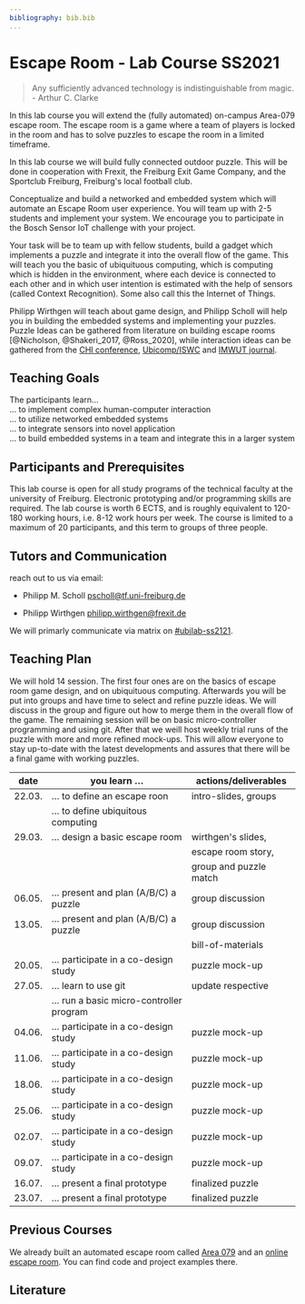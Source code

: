 ```yaml
---
bibliography: bib.bib
...
```


Escape Room - Lab Course SS2021
===============================

 > Any sufficiently advanced technology is indistinguishable from magic. - Arthur C. Clarke

 In this lab course you will extend the (fully automated) on-campus Area-079 escape room. The escape room is a game where a team of players is locked in the room and has to solve puzzles to escape the room in a limited timeframe.

 In this lab course we will build fully connected outdoor puzzle. This will be done in cooperation with Frexit, the Freiburg Exit Game Company, and the Sportclub Freiburg, Freiburg's local football club.

 Conceptualize and build a networked and embedded system which will automate an Escape Room user experience. You will team up with 2-5 students and implement your system. We encourage you to participate in the Bosch Sensor IoT challenge with your project.

 Your task will be to team up with fellow students, build a gadget which implements a puzzle and integrate it into the overall flow of the game. This will teach you the basic of ubiquituous computing, which is computing which is hidden in the environment, where each device is connected to each other and in which user intention is estimated with the help of sensors (called Context Recognition). Some also call this the Internet of Things.

 Philipp Wirthgen will teach about game design, and Philipp Scholl will help you in building the embedded systems and implementing your puzzles. Puzzle Ideas can be gathered from literature on building escape rooms [@Nicholson, @Shakeri_2017, @Ross_2020], while interaction ideas can be gathered from the [CHI conference](https://dblp.uni-trier.de/db/conf/chi/index.html), [Ubicomp/ISWC](https://dblp.uni-trier.de/db/conf/huc/index.html) and [IMWUT journal](https://imwut.acm.org).

Teaching Goals
--------------

 The participants learn…\
 … to implement complex human-computer interaction\
 … to utilize networked embedded systems\
 … to integrate sensors into novel application\
 … to build embedded systems in a team and integrate this in a larger system

Participants and Prerequisites
------------------------------

 This lab course is open for all study programs of the technical faculty at the university of Freiburg. Electronic prototyping and/or programming skills are required. The lab course is worth 6 ECTS, and is roughly equivalent to 120-180 working hours, i.e. 8-12 work hours per week. The course is limited to a maximum of 20 participants, and this term to groups of three people.

Tutors and Communication
------------------------

 reach out to us via email:

  - Philipp M. Scholl <pscholl@tf.uni-freiburg.de>

  - Philipp Wirthgen <philipp.wirthgen@frexit.de>

 We will primarly communicate via matrix on [#ubilab-ss2121](https://matrix.to/#/!HeDXxdkLeePmWuNGYW:matrix.org?via=matrix.org).

Teaching Plan
-------------

 We will hold 14 session. The first four ones are on the basics of escape room game design, and on ubiquituous computing. Afterwards you will be put into groups and have time to select and refine puzzle ideas. We will discuss in the group and figure out how to merge them in the overall flow of the game. The remaining session will be on basic micro-controller programming and using git. After that we weill host weekly trial runs of the puzzle with more and more refined mock-ups. This will allow everyone to stay up-to-date with the latest developments and assures that there will be a final game with working puzzles.

|  date    |  you learn …                             |  actions/deliverables    |
| -------- | ---------------------------------------- | ------------------------ |
|  22.03.  | … to define an escape roon               | intro-slides, groups     |
|          | … to define ubiquitous computing         |                          |
|  29.03.  |  … design a basic escape room            |  wirthgen's slides,      |
|          |                                          |  escape room story,      |
|          |                                          |  group and puzzle match  |
|  06.05.  |  … present and plan (A/B/C) a puzzle     |  group discussion        |
|  13.05.  |  … present and plan (A/B/C) a puzzle     |  group discussion        |
|          |                                          |  bill-of-materials       |
|  20.05.  |  … participate in a co-design study      |  puzzle mock-up          |
|  27.05.  |  … learn to use git                      |  update respective       |
|          |  … run a basic micro-controller program  |                          |
|  04.06.  |  … participate in a co-design study      |  puzzle mock-up          |
|  11.06.  |  … participate in a co-design study      |  puzzle mock-up          |
|  18.06.  |  … participate in a co-design study      |  puzzle mock-up          |
|  25.06.  |  … participate in a co-design study      |  puzzle mock-up          |
|  02.07.  |  … participate in a co-design study      |  puzzle mock-up          |
|  09.07.  |  … participate in a co-design study      |  puzzle mock-up          |
|  16.07.  |  … present a final prototype             |  finalized puzzle        |
|  23.07.  |  … present a final prototype             |  finalized puzzle        |


Previous Courses
----------------

 We already built an automated escape room called [Area 079](https://github.com/ubilab-escape) and an [online escape room](https://github.com/ubilab-ws20/). You can find code and project examples there.

Literature
----------
